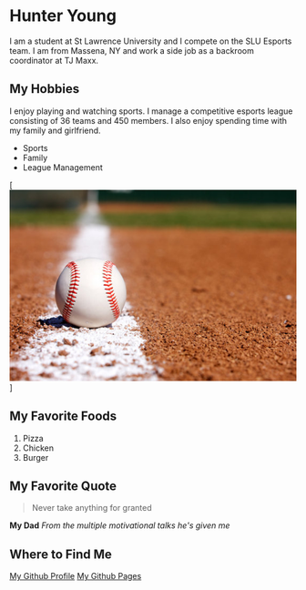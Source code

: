 # Hunter Young
I am a student at St Lawrence University and I compete on the SLU Esports team.
I am from Massena, NY and work a side job as a backroom coordinator at TJ Maxx.

## My Hobbies
I enjoy playing and watching sports. I manage a competitive esports league consisting of 36 teams and 450 members.
I also enjoy spending time with my family and girlfriend.

- Sports
- Family
- League Management

[![Baseball](/assets/images/baseball.jpg)]


## My Favorite Foods
1. Pizza
2. Chicken
3. Burger

## My Favorite Quote
> Never take anything for granted

**My Dad** *From the multiple motivational talks he's given me*

## Where to Find Me
[My Github Profile](https://github.com/HunterYoung17)
[My Github Pages](https://github.com/HunterYoung17/cs3017-f25)
